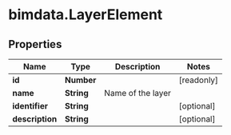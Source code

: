 # bimdata.LayerElement

## Properties

Name | Type | Description | Notes
------------ | ------------- | ------------- | -------------
**id** | **Number** |  | [readonly] 
**name** | **String** | Name of the layer | 
**identifier** | **String** |  | [optional] 
**description** | **String** |  | [optional] 



